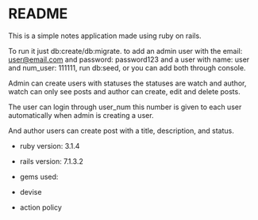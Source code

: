 # README

This is a simple notes application made using ruby on rails.

To run it just db:create/db:migrate. 
to add an admin user with the email: user@email.com and password: password123  and a user with name: user and num_user: 111111, run db:seed, or you can add both through console.

Admin can create users with statuses the statuses are watch and author, watch can only see posts and author can create, edit and delete posts.

The user can login through user_num this number is given to each user automatically when admin is creating a user.

And author users can create post with a title, description, and status.

* ruby version: 3.1.4
* rails version: 7.1.3.2

* gems used:
* devise
* action policy
